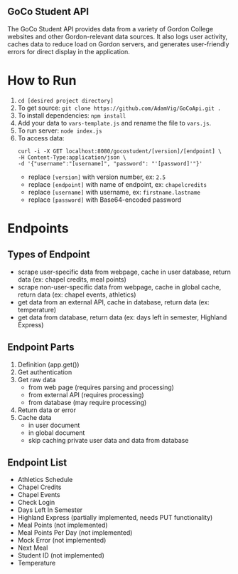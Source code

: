 GoCo Student API
------
The GoCo Student API provides data from a variety of Gordon College websites and other Gordon-relevant data sources. It also logs user activity, caches data to reduce load on Gordon servers, and generates user-friendly errors for direct display in the application.

# How to Run
1. `cd [desired project directory]`
2. To get source: `git clone https://github.com/AdamVig/GoCoApi.git .`
3. To install dependencies: `npm install`
4. Add your data to `vars-template.js` and rename the file to `vars.js`.
5. To run server: `node index.js`
6. To access data:
    ```
    curl -i -X GET localhost:8080/gocostudent/[version]/[endpoint] \
    -H Content-Type:application/json \
    -d '{"username":"[username]", "password": "'[password]'"}'
    ```
    - replace `[version]` with version number, ex: `2.5`
    - replace `[endpoint]` with name of endpoint, ex: `chapelcredits`
    - replace `[username]` with username, ex: `firstname.lastname`
    - replace `[password]` with Base64-encoded password

# Endpoints
## Types of Endpoint
- scrape user-specific data from webpage, cache in user database, return data (ex: chapel credits, meal points)
- scrape non-user-specific data from webpage, cache in global cache, return data (ex: chapel events, athletics)
- get data from an external API, cache in database, return data (ex: temperature)
- get data from database, return data (ex: days left in semester, Highland Express)

## Endpoint Parts
1. Definition (app.get())
2. Get authentication
3. Get raw data
    - from web page (requires parsing and processing)
    - from external API (requires processing)
    - from database (may require processing)
4. Return data or error
5. Cache data
    - in user document
    - in global document
    - skip caching private user data and data from database

## Endpoint List
- Athletics Schedule
- Chapel Credits
- Chapel Events
- Check Login
- Days Left In Semester
- Highland Express (partially implemented, needs PUT functionality)
- Meal Points (not implemented)
- Meal Points Per Day (not implemented)
- Mock Error (not implemented)
- Next Meal
- Student ID (not implemented)
- Temperature
